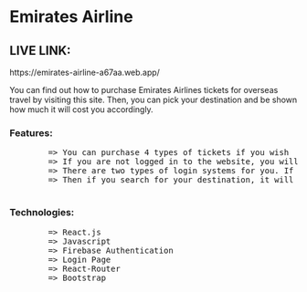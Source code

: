 <h1> Emirates Airline </h1>

<h2>LIVE LINK:</h2>https://emirates-airline-a67aa.web.app/

You can find out how to purchase Emirates Airlines tickets for overseas travel by visiting this site. Then, you can pick your destination and be shown how much it will cost you accordingly.

<h3>Features: </h3>
        <pre>
        => You can purchase 4 types of tickets if you wish
        => If you are not logged in to the website, you will be taken to the login page
        => There are two types of login systems for you. If you want, you can login with Facebook login system or email, password
        => Then if you search for your destination, it will show the details including the price of the ticket
        </pre>

<h3>Technologies:</h3>
        <pre>
        => React.js
        => Javascript
        => Firebase Authentication
        => Login Page
        => React-Router
        => Bootstrap
        </pre>
